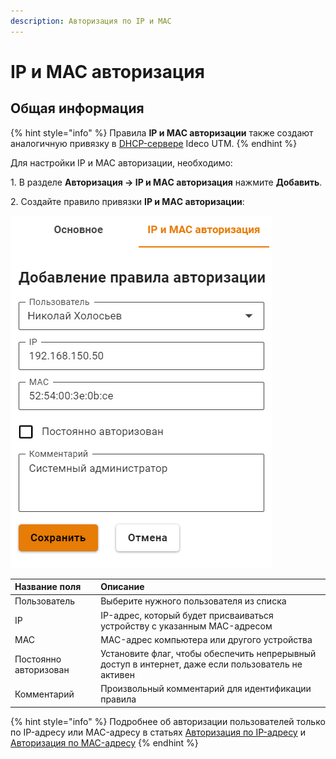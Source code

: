 ```yaml
---
description: Авторизация по IP и MAC
---
```


# IP и MAC авторизация

## Общая информация
{% hint style="info" %}
Правила **IP и MAC авторизации** также создают аналогичную привязку в [DHCP-сервере](../../../services/dhcp.md#nastroika-dhcp-servera-s-privyazkoi-ip-k-mac) Ideco UTM.
{% endhint %}

Для настройки IP и MAC авторизации, необходимо:

1\. В разделе **Авторизация -> IP и MAС авторизация** нажмите **Добавить**.

2\. Создайте правило привязки **IP и MAС авторизации**:

![](/.gitbook/assets/ip-mac.png)

| Название поля | Описание                                                                |
| :------------- | :----------------------------------------------------------------------- |
| Пользователь  | Выберите нужного пользователя из списка                                  |
| IP            | IP-адрес, который будет присваиваться устройству с указанным MAC-адресом |
| MAC           | MAC-адрес компьютера или другого устройства                              |
| Постоянно авторизован | Установите флаг, чтобы обеспечить непрерывный доступ в интернет, даже если пользователь не активен |
| Комментарий   | Произвольный комментарий для идентификации правила                       |


{% hint style="info" %}
Подробнее об авторизации пользователей только по IP-адресу или MAC-адресу в статьях [Авторизация по IP-адресу](ip.md) и [Авторизация по MAC-адресу](mac.md)
{% endhint %}
